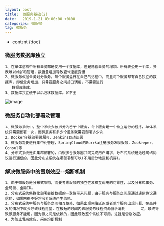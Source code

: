 ```yaml
---
layout: post
title:  微服务基础(2)
date:   2019-1-21 00:00:00 +0800
categories: 微服务
tag: 微服务
---
```


* content
{:toc}


### 微服务数据库独立
   ```
   1、在单体结构中所有业务都是使用一个数据库，但是随着业务的增加，所有表公用一个库，多表难以维护和管理，数据量增加导致查询速度变慢
   2、微服务依据业务划分服务，每个服务运行在自己的进程中，而且每个服务都有自己独立的数据库，即使业务增加，只需要服务之间接口调用，不需要进行
      数据库集成。
   3、数据库独立便于以后迁移数据库。如下图
   ```
   ![image](https://beautifulgirlzhangxiaogui.top/styles/images/2.png)
### 微服务自动化部署及管理
   ```
   1、微服务系统中，整个系统会被拆分为若干个服务，每个服务是一个独立运行的程序，单体系统只需要部署一次，而微服务有多少个服务就需要部署多少次
   2、Docker容器部署微服务，Jenkins自动部署
   3、微服务需要进行集中化管理，SpringCloud的Eureka注册服务发现服务，Zookeeper、Consul等
   4、分布式系统是由集群部署的，由很多台服务器共同完成用户请求，分布式系统是通过网络协议进行通信的，因此分布式系统在哪部署都可以(不用区分地区和机房)。
   ```
### 解决微服务中的雪崩效应--熔断机制
   ``` 
   1、由于微服务是分布式架构，需要考虑服务的独立性和相互调用的可靠性，以及分布式事务、全局锁、全局ID。
   2、分布式系统集群化部署会给数据的一致性带来问题，由于服务与服务之间是通过通讯协议通信的，如果网络不好将会对系统产生影响。
   3、分布式系统中服务与服务之间相互依赖，如果出现网络延迟或者单个服务出现问题，在高并发的情况下就会导致线程阻塞，在极短的时间内该服务的线程资源就会消耗       完，最终导致该服务不能用，因为服之间是依赖的，因此导致整个系统不可用，这就是雪崩效应。
   4、为防止雪崩效应、采用熔断机制
   ```
   
